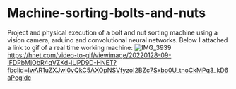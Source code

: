 # Machine-sorting-bolts-and-nuts
Project and physical execution of a bolt and nut sorting machine using a vision camera, arduino and convolutional neural networks.
Below I attached a link to gif of a real time working machine:
![IMG_3939](https://user-images.githubusercontent.com/71228831/151170214-21e46f80-5599-4d3c-a4dd-ab36fd16b7fd.jpg)
https://hnet.com/video-to-gif/viewimage/20220128-09-iFDPbMjObR4qVZKd-lUPD9D-HNET?fbclid=IwAR1uZXJwl0vQkC5AXOpNSVfyzoI2BZc7Sxbo0U_tnoCkMPq3_kD6aPegIdc
